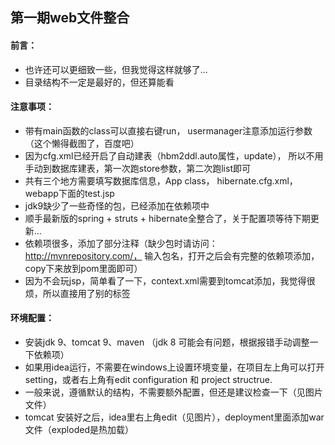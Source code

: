 ## 第一期web文件整合
#### 前言：
* 也许还可以更细致一些，但我觉得这样就够了...
* 目录结构不一定是最好的，但还算能看

#### 注意事项：
* 带有main函数的class可以直接右键run， usermanager注意添加运行参数（这个懒得截图了，百度吧）
* 因为cfg.xml已经开启了自动建表（hbm2ddl.auto属性，update）， 所以不用手动到数据库建表，第一次跑store参数，第二次跑list即可
* 共有三个地方需要填写数据库信息，App class， hibernate.cfg.xml， webapp下面的test.jsp
* jdk9缺少了一些奇怪的包，已经添加在依赖项中
* 顺手最新版的spring + struts + hibernate全整合了，关于配置项等待下期更新...
* 依赖项很多，添加了部分注释（缺少包时请访问：http://mvnrepository.com/， 输入包名，打开之后会有完整的依赖项添加，copy下来放到pom里面即可）
* 因为不会玩jsp，简单看了一下，context.xml需要到tomcat添加，我觉得很烦，所以直接用了别的标签

#### 环境配置：
* 安装jdk 9、tomcat 9、maven （jdk 8 可能会有问题，根据报错手动调整一下依赖项）
* 如果用idea运行，不需要在windows上设置环境变量，在项目左上角可以打开setting，或者右上角有edit configuration 和 project structrue.
* 一般来说，遵循默认的结构，不需要额外配置，但还是建议检查一下（见图片文件）
* tomcat 安装好之后，idea里右上角edit（见图片），deployment里面添加war文件（exploded是热加载）


